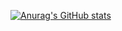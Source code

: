 [![Anurag's GitHub stats](https://github-readme-stats.vercel.app/api?username=IDEEESS)](https://github.com/anuraghazra/github-readme-stats)